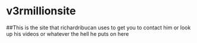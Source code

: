 # v3rmillionsite

##This is the site that richardribucan uses to get you to contact him or look up his videos or whatever the hell he puts on here
